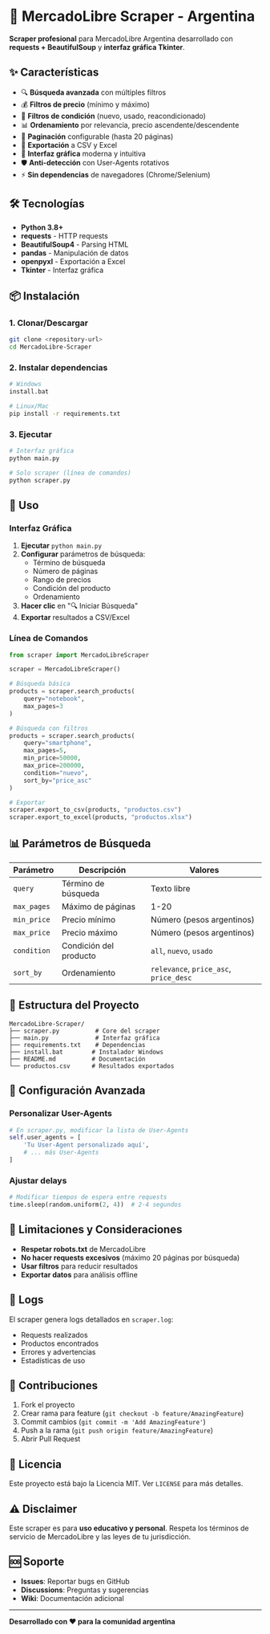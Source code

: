 # 🚀 MercadoLibre Scraper - Argentina

**Scraper profesional** para MercadoLibre Argentina desarrollado con **requests + BeautifulSoup** y **interfaz gráfica Tkinter**.

## ✨ Características

- 🔍 **Búsqueda avanzada** con múltiples filtros
- 💰 **Filtros de precio** (mínimo y máximo)
- 📱 **Filtros de condición** (nuevo, usado, reacondicionado)
- 📊 **Ordenamiento** por relevancia, precio ascendente/descendente
- 📄 **Paginación** configurable (hasta 20 páginas)
- 📁 **Exportación** a CSV y Excel
- 🎨 **Interfaz gráfica** moderna y intuitiva
- 🛡️ **Anti-detección** con User-Agents rotativos
- ⚡ **Sin dependencias** de navegadores (Chrome/Selenium)

## 🛠️ Tecnologías

- **Python 3.8+**
- **requests** - HTTP requests
- **BeautifulSoup4** - Parsing HTML
- **pandas** - Manipulación de datos
- **openpyxl** - Exportación a Excel
- **Tkinter** - Interfaz gráfica

## 📦 Instalación

### 1. Clonar/Descargar
```bash
git clone <repository-url>
cd MercadoLibre-Scraper
```

### 2. Instalar dependencias
```bash
# Windows
install.bat

# Linux/Mac
pip install -r requirements.txt
```

### 3. Ejecutar
```bash
# Interfaz gráfica
python main.py

# Solo scraper (línea de comandos)
python scraper.py
```

## 🎯 Uso

### Interfaz Gráfica
1. **Ejecutar** `python main.py`
2. **Configurar** parámetros de búsqueda:
   - Término de búsqueda
   - Número de páginas
   - Rango de precios
   - Condición del producto
   - Ordenamiento
3. **Hacer clic** en "🔍 Iniciar Búsqueda"
4. **Exportar** resultados a CSV/Excel

### Línea de Comandos
```python
from scraper import MercadoLibreScraper

scraper = MercadoLibreScraper()

# Búsqueda básica
products = scraper.search_products(
    query="notebook",
    max_pages=3
)

# Búsqueda con filtros
products = scraper.search_products(
    query="smartphone",
    max_pages=5,
    min_price=50000,
    max_price=200000,
    condition="nuevo",
    sort_by="price_asc"
)

# Exportar
scraper.export_to_csv(products, "productos.csv")
scraper.export_to_excel(products, "productos.xlsx")
```

## 📊 Parámetros de Búsqueda

| Parámetro | Descripción | Valores |
|-----------|-------------|---------|
| `query` | Término de búsqueda | Texto libre |
| `max_pages` | Máximo de páginas | 1-20 |
| `min_price` | Precio mínimo | Número (pesos argentinos) |
| `max_price` | Precio máximo | Número (pesos argentinos) |
| `condition` | Condición del producto | `all`, `nuevo`, `usado` |
| `sort_by` | Ordenamiento | `relevance`, `price_asc`, `price_desc` |

## 📁 Estructura del Proyecto

```
MercadoLibre-Scraper/
├── scraper.py          # Core del scraper
├── main.py             # Interfaz gráfica
├── requirements.txt    # Dependencias
├── install.bat        # Instalador Windows
├── README.md          # Documentación
└── productos.csv      # Resultados exportados
```

## 🔧 Configuración Avanzada

### Personalizar User-Agents
```python
# En scraper.py, modificar la lista de User-Agents
self.user_agents = [
    'Tu User-Agent personalizado aquí',
    # ... más User-Agents
]
```

### Ajustar delays
```python
# Modificar tiempos de espera entre requests
time.sleep(random.uniform(2, 4))  # 2-4 segundos
```

## 🚨 Limitaciones y Consideraciones

- **Respetar robots.txt** de MercadoLibre
- **No hacer requests excesivos** (máximo 20 páginas por búsqueda)
- **Usar filtros** para reducir resultados
- **Exportar datos** para análisis offline

## 📝 Logs

El scraper genera logs detallados en `scraper.log`:
- Requests realizados
- Productos encontrados
- Errores y advertencias
- Estadísticas de uso

## 🤝 Contribuciones

1. Fork el proyecto
2. Crear rama para feature (`git checkout -b feature/AmazingFeature`)
3. Commit cambios (`git commit -m 'Add AmazingFeature'`)
4. Push a la rama (`git push origin feature/AmazingFeature`)
5. Abrir Pull Request

## 📄 Licencia

Este proyecto está bajo la Licencia MIT. Ver `LICENSE` para más detalles.

## ⚠️ Disclaimer

Este scraper es para **uso educativo y personal**. Respeta los términos de servicio de MercadoLibre y las leyes de tu jurisdicción.

## 🆘 Soporte

- **Issues**: Reportar bugs en GitHub
- **Discussions**: Preguntas y sugerencias
- **Wiki**: Documentación adicional

---

**Desarrollado con ❤️ para la comunidad argentina**
